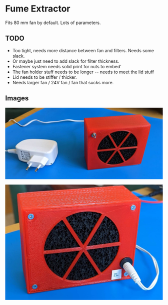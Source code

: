 # Fume Extractor

Fits 80 mm fan by default. Lots of parameters.

## TODO

* Too tight, needs more distance between fan and filters. Needs some slack.
* Or maybe just need to add slack for filter thickness.
* Fastener system needs solid print for nuts to embed'
* The fan holder stuff needs to be longer -- needs to meet the lid stuff
* Lid needs to be stiffer / thicker.
* Needs larger fan / 24V fan / fan that sucks more.

## Images

![fume-extractor](fume-extractor.jpg)


![fume-extractor-back](fume-extractor-back.jpg)

